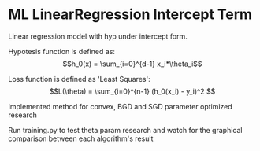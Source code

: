 # ML LinearRegression Intercept Term

Linear regression model with hyp under intercept form.

Hypotesis function is defined as: $$h_0(x) = \sum_{i=0}^{d-1} x_i*\theta_i$$


Loss function is defined as 'Least Squares': $$L(\theta) = \sum_{i=0}^{n-1} (h_0(x_i) - y_i)^2 $$


Implemented method for convex, BGD and SGD parameter optimized research

Run training.py to test theta param research and watch for the graphical comparison between each algorithm's result


